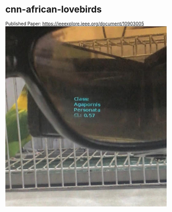 # cnn-african-lovebirds
Published Paper: https://ieeexplore.ieee.org/document/10903005
![Description of image](images/smart_eyewear.jpg)
